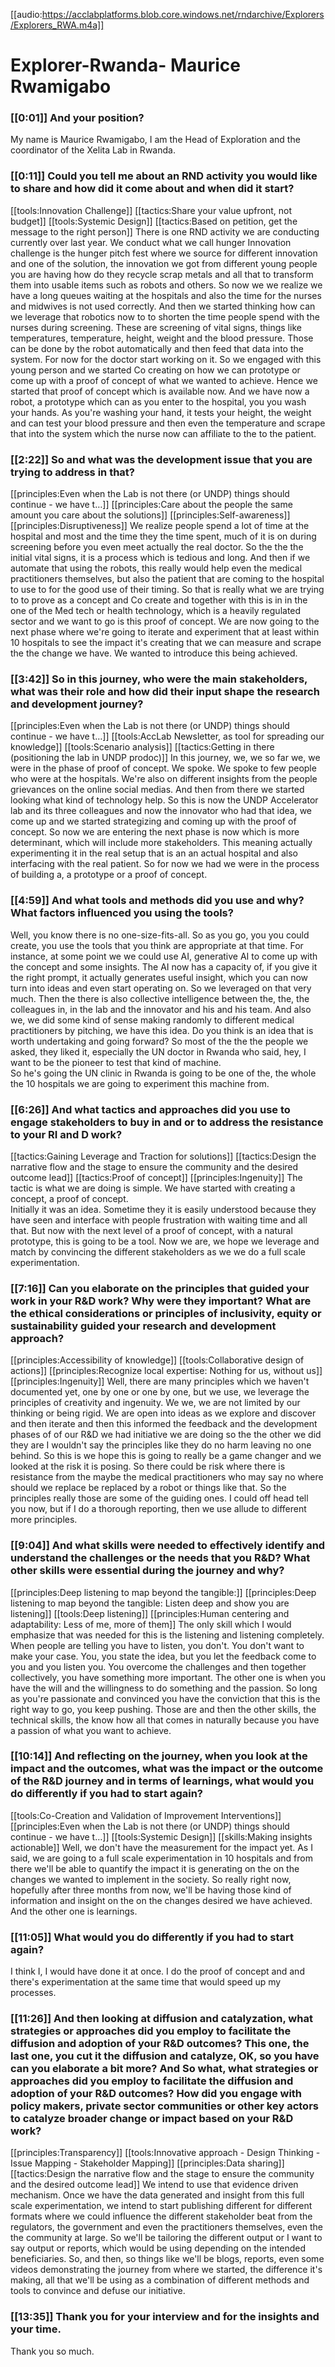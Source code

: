 [[audio:https://acclabplatforms.blob.core.windows.net/rndarchive/Explorers/Explorers_RWA.m4a]]

# Explorer\-Rwanda\- Maurice Rwamigabo

### [[0:01]] And your position?

My name is Maurice Rwamigabo, I am the Head of Exploration and the coordinator of the Xelita Lab in Rwanda\.

### [[0:11]] Could you tell me about an RND activity you would like to share and how did it come about and when did it start?

[[tools:Innovation Challenge]]
[[tactics:Share your value upfront, not budget]]
[[tools:Systemic Design]]
[[tactics:Based on petition, get the message to the right person]]
There is one RND activity we are conducting currently over last year\. We conduct what we call hunger Innovation challenge is the hunger pitch fest where we source for different innovation and one of the solution, the innovation we got from different young people you are having how do they recycle scrap metals and all that to transform them into usable items such as robots and others\. So now we we realize we have a long queues waiting at the hospitals and also the time for the nurses and midwives is not used correctly\. And then we started thinking how can we leverage that robotics now to to shorten the time people spend with the nurses during screening\. These are screening of vital signs, things like temperatures, temperature, height, weight and the blood pressure\. Those can be done by the robot automatically and then feed that data into the system\. For now for the doctor start working on it\. So we engaged with this young person and we started Co creating on how we can prototype or come up with a proof of concept of what we wanted to achieve\. Hence we started that proof of concept which is available now\. And we have now a robot, a prototype which can as you enter to the hospital, you you wash your hands\. As you're washing your hand, it tests your height, the weight and can test your blood pressure and then even the temperature and scrape that into the system which the nurse now can affiliate to the to the patient\.

### [[2:22]] So and what was the development issue that you are trying to address in that?

[[principles:Even when the Lab is not there (or UNDP) things should continue - we have t…]]
[[principles:Care about the people the same amount you care about the solutions]]
[[principles:Self-awareness]]
[[principles:Disruptiveness]]
We realize people spend a lot of time at the hospital and most and the time they the time spent, much of it is on during screening before you even meet actually the real doctor\. So the the the initial vital signs, it is a process which is tedious and long\. And then if we automate that using the robots, this really would help even the medical practitioners themselves, but also the patient that are coming to the hospital to use to for the good use of their timing\. So that is really what we are trying to to prove as a concept and Co create and together with this is in in the one of the Med tech or health technology, which is a heavily regulated sector and we want to go is this proof of concept\. We are now going to the next phase where we're going to iterate and experiment that at least within 10 hospitals to see the impact it's creating that we can measure and scrape the the change we have\. We wanted to introduce this being achieved\.

### [[3:42]] So in this journey, who were the main stakeholders, what was their role and how did their input shape the research and development journey?

[[principles:Even when the Lab is not there (or UNDP) things should continue - we have t…]]
[[tools:AccLab Newsletter, as tool for spreading our knowledge]]
[[tools:Scenario analysis]]
[[tactics:Getting in there (positioning the lab in UNDP prodoc)]]
In this journey, we, we so far we, we were in the phase of proof of concept\. We spoke\. We spoke to few people who were at the hospitals\. We're also on different insights from the people grievances on the online social medias\. And then from there we started looking what kind of technology help\. So this is now the UNDP Accelerator lab and its three colleagues and now the innovator who had that idea, we come up and we started strategizing and coming up with the proof of concept\. So now we are entering the next phase is now which is more determinant, which will include more stakeholders\. This meaning actually experimenting it in the real setup that is an an actual hospital and also interfacing with the real patient\. So for now we had we were in the process of building a, a prototype or a proof of concept\.

### [[4:59]] And what tools and methods did you use and why? What factors influenced you using the tools?

Well, you know there is no one\-size\-fits\-all\. So as you go, you you could create, you use the tools that you think are appropriate at that time\. For instance, at some point we we could use AI, generative AI to come up with the concept and some insights\. The AI now has a capacity of, if you give it the right prompt, it actually generates useful insight, which you can now turn into ideas and even start operating on\. So we leveraged on that very much\. Then the there is also collective intelligence between the, the, the colleagues in, in the lab and the innovator and his and his team\. And also we, we did some kind of sense making randomly to different medical practitioners by pitching, we have this idea\. Do you think is an idea that is worth undertaking and going forward? So most of the the the people we asked, they liked it, especially the UN doctor in Rwanda who said, hey, I want to be the pioneer to test that kind of machine\.  
So he's going the UN clinic in Rwanda is going to be one of the, the whole the 10 hospitals we are going to experiment this machine from\.

### [[6:26]] And what tactics and approaches did you use to engage stakeholders to buy in and or to address the resistance to your RI and D work?

[[tactics:Gaining Leverage and Traction for solutions]]
[[tactics:Design the narrative flow and the stage to ensure the community and the desired outcome lead]]
[[tactics:Proof of concept]]
[[principles:Ingenuity]]
The tactic is what we are doing is simple\. We have started with creating a concept, a proof of concept\.  
Initially it was an idea\. Sometime they it is easily understood because they have seen and interface with people frustration with waiting time and all that\. But now with the next level of a proof of concept, with a natural prototype, this is going to be a tool\. Now we are, we hope we leverage and match by convincing the different stakeholders as we we do a full scale experimentation\.

### [[7:16]] Can you elaborate on the principles that guided your work in your R&D work? Why were they important? What are the ethical considerations or principles of inclusivity, equity or sustainability guided your research and development approach?

[[principles:Accessibility of knowledge]]
[[tools:Collaborative design of actions]]
[[principles:Recognize local expertise: Nothing for us, without us]]
[[principles:Ingenuity]]
Well, there are many principles which we haven't documented yet, one by one or one by one, but we use, we leverage the principles of creativity and ingenuity\. We we, we are not limited by our thinking or being rigid\. We are open into ideas as we explore and discover and then iterate and then this informed the feedback and the development phases of of our R&D we had initiative we are doing so the the other we did they are I wouldn't say the principles like they do no harm leaving no one behind\. So this is we hope this is going to really be a game changer and we looked at the risk it is posing\. So there could be risk where there is resistance from the maybe the medical practitioners who may say no where should we replace be replaced by a robot or things like that\. So the principles really those are some of the guiding ones\. I could off head tell you now, but if I do a thorough reporting, then we use allude to different more principles\.

### [[9:04]] And what skills were needed to effectively identify and understand the challenges or the needs that you R&D? What other skills were essential during the journey and why?

[[principles:Deep listening to map beyond the tangible:]]
[[principles:Deep listening to map beyond the tangible: Listen deep and show you are listening]]
[[tools:Deep listening]]
[[principles:Human centering and adaptability: Less of me, more of them]]
The only skill which I would emphasize that was needed for this is the listening and listening completely\. When people are telling you have to listen, you don't\. You don't want to make your case\. You, you state the idea, but you let the feedback come to you and you listen you\. You overcome the challenges and then together collectively, you have something more important\. The other one is when you have the will and the willingness to do something and the passion\. So long as you're passionate and convinced you have the conviction that this is the right way to go, you keep pushing\. Those are and then the other skills, the technical skills, the know how all that comes in naturally because you have a passion of what you want to achieve\.

### [[10:14]] And reflecting on the journey, when you look at the impact and the outcomes, what was the impact or the outcome of the R&D journey and in terms of learnings, what would you do differently if you had to start again?

[[tools:Co-Creation and Validation of Improvement Interventions]]
[[principles:Even when the Lab is not there (or UNDP) things should continue - we have t…]]
[[tools:Systemic Design]]
[[skills:Making insights actionable]]
Well, we don't have the measurement for the impact yet\. As I said, we are going to a full scale experimentation in 10 hospitals and from there we'll be able to quantify the impact it is generating on the on the changes we wanted to implement in the society\. So really right now, hopefully after three months from now, we'll be having those kind of information and insight on the on the changes desired we have achieved\. And the other one is learnings\.

### [[11:05]] What would you do differently if you had to start again?

I think I, I would have done it at once\. I do the proof of concept and and there's experimentation at the same time that would speed up my processes\.

### [[11:26]] And then looking at diffusion and catalyzation, what strategies or approaches did you employ to facilitate the diffusion and adoption of your R&D outcomes? This one, the last one, you cut it the diffusion and catalyze, OK, so you have can you elaborate a bit more? And So what, what strategies or approaches did you employ to facilitate the diffusion and adoption of your R&D outcomes? How did you engage with policy makers, private sector communities or other key actors to catalyze broader change or impact based on your R&D work?

[[principles:Transparency]]
[[tools:Innovative approach - Design Thinking - Issue Mapping - Stakeholder Mapping]]
[[principles:Data sharing]]
[[tactics:Design the narrative flow and the stage to ensure the community and the desired outcome lead]]
We intend to use that evidence driven mechanism\. Once we have the data generated and insight from this full scale experimentation, we intend to start publishing different for different formats where we could influence the different stakeholder beat from the regulators, the government and even the practitioners themselves, even the the community at large\. So we'll be tailoring the different output or I want to say output or reports, which would be using depending on the intended beneficiaries\. So, and then, so things like we'll be blogs, reports, even some videos demonstrating the journey from where we started, the difference it's making, all that we'll be using as a combination of different methods and tools to convince and defuse our initiative\.

### [[13:35]] Thank you for your interview and for the insights and your time\.

Thank you so much\.
